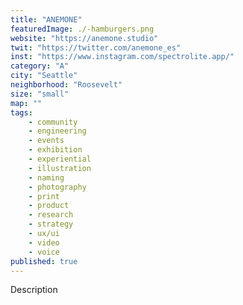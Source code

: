 ```yaml
---
title: "ANEMONE"
featuredImage: ./-hamburgers.png
website: "https://anemone.studio"
twit: "https://twitter.com/anemone_es"
inst: "https://www.instagram.com/spectrolite.app/"
category: "A"
city: "Seattle"
neighborhood: "Roosevelt"
size: "small"
map: ""
tags:
    - community 
    - engineering
    - events 
    - exhibition
    - experiential
    - illustration
    - naming
    - photography
    - print
    - product
    - research
    - strategy
    - ux/ui
    - video
    - voice
published: true
---
```


Description
